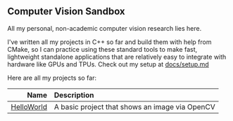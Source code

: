 ## Computer Vision Sandbox

All my personal, non-academic computer vision research lies here.

I've written all my projects in C++ so far and build them with help from CMake, so I can practice using these standard tools to make fast, lightweight standalone applications that are relatively easy to integrate with hardware like GPUs and TPUs. Check out my setup at [docs/setup.md](docs/setup.md)

Here are all my projects so far:

| Name | Description |
|-----:|:------------|
[HelloWorld](src/01-HelloWorld) | A basic project that shows an image via OpenCV
